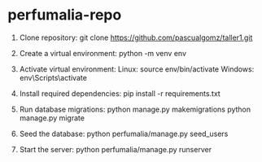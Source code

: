 # perfumalia-repo
1. Clone repository: 
git clone https://github.com/pascualgomz/taller1.git

2. Create a virtual environment: 
python -m venv env

3. Activate virtual environment: 
Linux: source env/bin/activate
Windows: env\Scripts\activate

4. Install required dependencies: 
pip install -r requirements.txt

5. Run database migrations: 
python manage.py makemigrations
python manage.py migrate

6. Seed the database:
python perfumalia/manage.py seed_users

7. Start the server: 
python perfumalia/manage.py runserver
